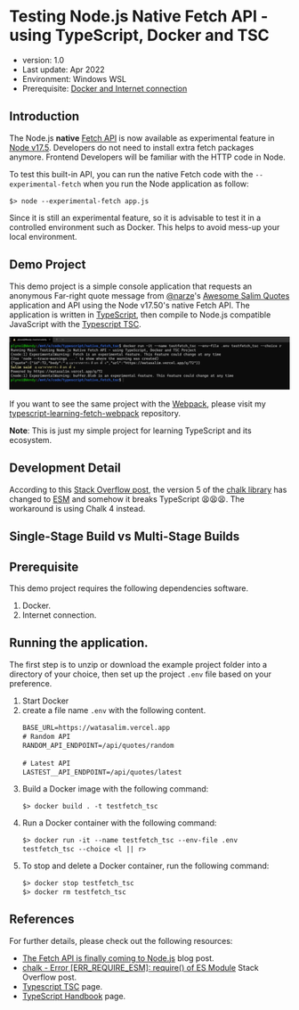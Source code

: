 # Testing Node.js Native Fetch API - using TypeScript, Docker and TSC
- version: 1.0
- Last update: Apr 2022
- Environment: Windows WSL
- Prerequisite: [Docker and Internet connection](#prerequisite)

## <a id="intro"></a>Introduction

The Node.js **native** [Fetch API](https://developer.mozilla.org/en-US/docs/Web/API/Fetch_API) is now available as experimental feature in [Node v17.5](https://nodejs.org/en/blog/release/v17.5.0/). Developers do not need to install extra fetch packages anymore. Frontend Developers will be familiar with the HTTP code in Node. 

To test this built-in API, you can run the native Fetch code with the ```--experimental-fetch``` when you run the Node application as follow:

```
$> node --experimental-fetch app.js
```

Since it is still an experimental feature, so it is advisable to test it in a controlled environment such as Docker. This helps to avoid mess-up your local environment. 

## <a id="demo"></a>Demo Project

This demo project is a simple console application that requests an anonymous Far-right quote message from [@narze](https://twitter.com/narze)'s [Awesome Salim Quotes](https://watasalim.vercel.app/) application and API using the Node v17.50's native Fetch API. The application is written in [TypeScript](https://www.typescriptlang.org/), then compile  to Node.js compatible JavaScript with the [Typescript TSC](https://www.typescriptlang.org/docs/handbook/compiler-options.html). 

![Figure-1](images/01_console_result.png "app basic result") 

If you want to see the same project with the [Webpack](https://webpack.js.org/), please visit my [typescript-learning-fetch-webpack](https://github.com/plynoi/typescript-learning-fetch-webpack) repository.

**Note**: This is just my simple project for learning TypeScript and its ecosystem.

## <a id="dev_detail"></a>Development Detail

According to this [Stack Overflow post](https://stackoverflow.com/questions/70309135/chalk-error-err-require-esm-require-of-es-module), the version 5 of the [chalk library](https://www.npmjs.com/package/chalk) has changed to [ESM](https://gist.github.com/sindresorhus/a39789f98801d908bbc7ff3ecc99d99c) and somehow it breaks TypeScript 😫😫😫. The workaround is using Chalk 4 instead.

## <a id="single_vs_multi"></a>Single-Stage Build vs Multi-Stage Builds

## <a id="prerequisite"></a>Prerequisite
This demo project requires the following dependencies software.
1. Docker.
2. Internet connection.

## <a id="running"></a>Running the application.

The first step is to unzip or download the example project folder into a directory of your choice, then set up the project ```.env``` file based on your preference.

1. Start Docker
2. create a file name ```.env``` with the following content.
    ```
    BASE_URL=https://watasalim.vercel.app
    # Random API
    RANDOM_API_ENDPOINT=/api/quotes/random

    # Latest API
    LASTEST__API_ENDPOINT=/api/quotes/latest
    ```
3. Build a Docker image with the following command:
    ```
    $> docker build . -t testfetch_tsc
    ```
4. Run a Docker container with the following command: 
    ```
    $> docker run -it --name testfetch_tsc --env-file .env testfetch_tsc --choice <l || r>
    ```
5. To stop and delete a Docker container, run the following command:
    ```
    $> docker stop testfetch_tsc
    $> docker rm testfetch_tsc
    ```

## <a id="references"></a>References
For further details, please check out the following resources:
* [The Fetch API is finally coming to Node.js](https://blog.logrocket.com/fetch-api-node-js/) blog post.
* [chalk - Error [ERR_REQUIRE_ESM]: require() of ES Module](https://stackoverflow.com/questions/70309135/chalk-error-err-require-esm-require-of-es-module) Stack Overflow post.
* [Typescript TSC](https://www.typescriptlang.org/docs/handbook/compiler-options.html) page.
* [TypeScript Handbook](https://www.typescriptlang.org/docs/handbook/intro.html) page.